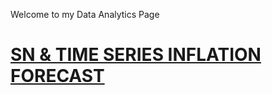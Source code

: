Welcome to my Data Analytics Page

# [SN & TIME SERIES INFLATION FORECAST](https://github.com/Admin-John/Statistics_Dev/blob/main/SN%20%26%20TIME%20SERIES%20INFLATION%20FORECAST%20.py)
